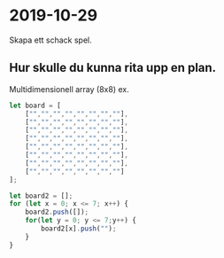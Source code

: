 # 2019-10-29

Skapa ett schack spel.

## Hur skulle du kunna rita upp en plan.

Multidimensionell array (8x8)
ex.

````javascript
let board = [
    ["","","","","","","",""],
    ["","","","","","","",""],
    ["","","","","","","",""],
    ["","","","","","","",""],
    ["","","","","","","",""],
    ["","","","","","","",""],
    ["","","","","","","",""],
    ["","","","","","","",""]
];

let board2 = [];
for (let x = 0; x <= 7; x++) {
    board2.push([]);
    for(let y = 0; y <= 7;y++) {
        board2[x].push("");
    }
}
````